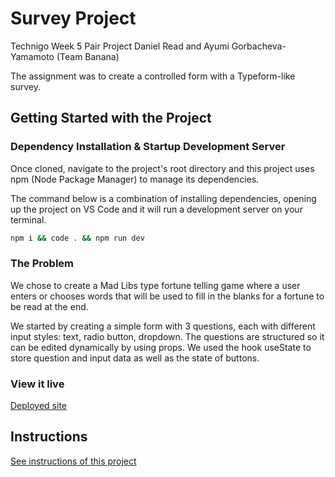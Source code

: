 # Survey Project

Technigo Week 5 Pair Project
Daniel Read and Ayumi Gorbacheva-Yamamoto (Team Banana)

The assignment was to create a controlled form with a Typeform-like survey.

## Getting Started with the Project

### Dependency Installation & Startup Development Server

Once cloned, navigate to the project's root directory and this project uses npm (Node Package Manager) to manage its dependencies.

The command below is a combination of installing dependencies, opening up the project on VS Code and it will run a development server on your terminal.

```bash
npm i && code . && npm run dev
```

### The Problem

We chose to create a Mad Libs type fortune telling game where a user enters or chooses words that will be used to fill in the blanks for a fortune to be read at the end. 

We started by creating a simple form with 3 questions, each with different input styles: text, radio button, dropdown. The questions are structured so it can be edited dynamically by using props. We used the hook useState to store question and input data as well as the state of buttons.


### View it live

<a href=https://technigo-wk5-survey-vite.netlify.app>Deployed site</a>

## Instructions

<a href="instructions.md">
   See instructions of this project
  </a>

